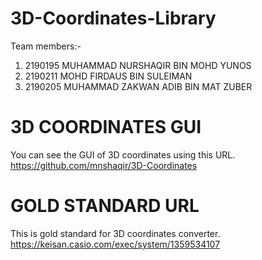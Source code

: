 # 3D-Coordinates-Library
Team members:-
1) 2190195 MUHAMMAD NURSHAQIR BIN MOHD YUNOS
2) 2190211 MOHD FIRDAUS BIN SULEIMAN
3) 2190205 MUHAMMAD ZAKWAN ADIB BIN MAT ZUBER

# 3D COORDINATES GUI
You can see the GUI of 3D coordinates using this URL.
https://github.com/mnshaqir/3D-Coordinates

# GOLD STANDARD URL
This is gold standard for 3D coordinates converter.
https://keisan.casio.com/exec/system/1359534107
